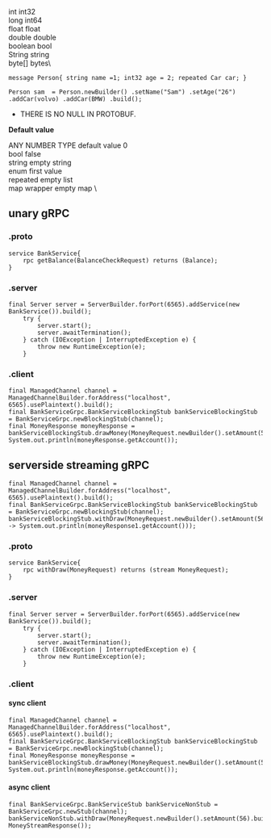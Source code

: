 

int int32 \
long int64 \
float float \
double double \
boolean bool \
String string \
byte[] bytes\


`message Person{
    string name =1;
    int32 age = 2;
    repeated Car car;
}`   


`Person sam  = Person.newBuilder()
                .setName("Sam")
                .setAge("26")
                .addCar(volvo)
                .addCar(BMW)
                .build();`


* THERE IS NO NULL IN PROTOBUF.

**Default value** 

ANY NUMBER TYPE default value 0\
bool false \
string empty  string \
enum first value \
repeated empty list \
map wrapper empty map \



## unary gRPC 

### .proto
    service BankService{
        rpc getBalance(BalanceCheckRequest) returns (Balance);
    }
### .server
    final Server server = ServerBuilder.forPort(6565).addService(new BankService()).build();
        try {
            server.start();
            server.awaitTermination();
        } catch (IOException | InterruptedException e) {
            throw new RuntimeException(e);
        }

### .client
    final ManagedChannel channel = ManagedChannelBuilder.forAddress("localhost", 6565).usePlaintext().build();
    final BankServiceGrpc.BankServiceBlockingStub bankServiceBlockingStub = BankServiceGrpc.newBlockingStub(channel);
    final MoneyResponse moneyResponse = bankServiceBlockingStub.drawMoney(MoneyRequest.newBuilder().setAmount(566).build());
    System.out.println(moneyResponse.getAccount());

## serverside streaming gRPC
    final ManagedChannel channel = ManagedChannelBuilder.forAddress("localhost", 6565).usePlaintext().build();
    final BankServiceGrpc.BankServiceBlockingStub bankServiceBlockingStub = BankServiceGrpc.newBlockingStub(channel);
    bankServiceBlockingStub.withDraw(MoneyRequest.newBuilder().setAmount(56).build()).forEachRemaining(moneyResponse1 -> System.out.println(moneyResponse1.getAccount()));

### .proto
    service BankService{
        rpc withDraw(MoneyRequest) returns (stream MoneyRequest);
    }
### .server
    final Server server = ServerBuilder.forPort(6565).addService(new BankService()).build();
        try {
            server.start();
            server.awaitTermination();
        } catch (IOException | InterruptedException e) {
            throw new RuntimeException(e);
        }

### .client
#### sync client
    final ManagedChannel channel = ManagedChannelBuilder.forAddress("localhost", 6565).usePlaintext().build();
    final BankServiceGrpc.BankServiceBlockingStub bankServiceBlockingStub = BankServiceGrpc.newBlockingStub(channel);
    final MoneyResponse moneyResponse = bankServiceBlockingStub.drawMoney(MoneyRequest.newBuilder().setAmount(566).build());
    System.out.println(moneyResponse.getAccount());

#### async client

    final BankServiceGrpc.BankServiceStub bankServiceNonStub = BankServiceGrpc.newStub(channel);
    bankServiceNonStub.withDraw(MoneyRequest.newBuilder().setAmount(56).build(),new MoneyStreamResponse());